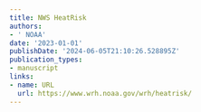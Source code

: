 ```yaml
---
title: NWS HeatRisk
authors:
- ' NOAA'
date: '2023-01-01'
publishDate: '2024-06-05T21:10:26.528895Z'
publication_types:
- manuscript
links:
- name: URL
  url: https://www.wrh.noaa.gov/wrh/heatrisk/
---
```

